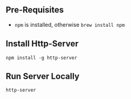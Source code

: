 ## Pre-Requisites
* `npm` is installed, otherwise `brew install npm`

## Install Http-Server

```
npm install -g http-server
```

## Run Server Locally

```
http-server
```
